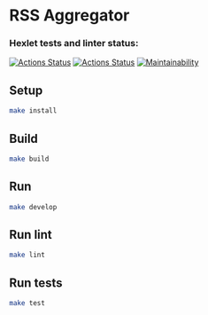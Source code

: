 # RSS Aggregator

### Hexlet tests and linter status:
[![Actions Status](https://github.com/VadimFilimonov/frontend-project-lvl3/workflows/hexlet-check/badge.svg)](https://github.com/VadimFilimonov/frontend-project-lvl3/actions/workflows/hexlet-check.yml)
[![Actions Status](https://github.com/VadimFilimonov/frontend-project-lvl3/workflows/Node%20CI/badge.svg)](https://github.com/VadimFilimonov/frontend-project-lvl3/actions/workflows/nodejs.yml)
[![Maintainability](https://api.codeclimate.com/v1/badges/5897da2d7194ab083436/maintainability)](https://codeclimate.com/github/VadimFilimonov/frontend-project-lvl3/maintainability)

## Setup

```sh
make install
```

## Build

```sh
make build
```

## Run

```sh
make develop
```

## Run lint

```sh
make lint
```

## Run tests

```sh
make test
```
